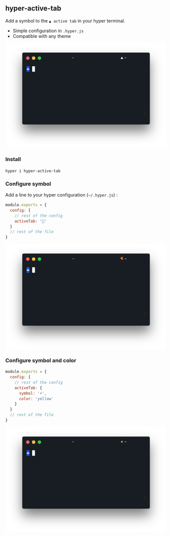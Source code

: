 ## hyper-active-tab

Add a symbol to the `▲ active tab` in your hyper terminal.

* Simple configuration in `.hyper.js`
* Compatible with any theme

<div align="center">
<p>
<img alt="demo" src="demo/default.png" width="500px" />
</p>
</div>

### Install

`hyper i hyper-active-tab`

### Configure symbol

Add a line to your hyper configuration (`~/.hyper.js`) :

```js
module.exports = {
  config: {
    // rest of the config
    activeTab: '🍕'
  }
  // rest of the file
}
```

<div align="center">
<p>
<img alt="demo pizza emoji" src="demo/pizza.png" width="500px" />
</p>
</div>

### Configure symbol and color

```js
module.exports = {
  config: {
    // rest of the config
    activeTab: {
      symbol: '☀︎',
      color: 'yellow'
    }
  }
  // rest of the file
}
```

<div align="center">
<p>
<img alt="demo yellow sun" src="demo/yellow-sun.png" width="500px" />
</p>
</div>
